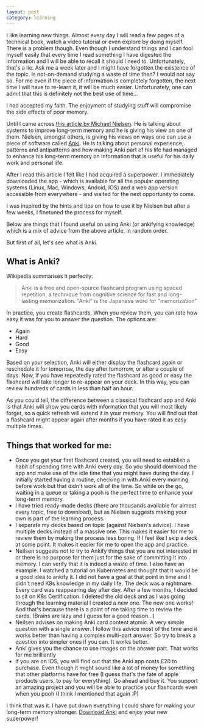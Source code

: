 ```yaml
---
layout: post
category: learning
---
```



I like learning new things. Almost every day I will read a few pages of a technical book, watch a video tutorial or even explore by doing myself. There is a problem though. Even though I understand things and I can fool myself easily that every time I read something I have digested the information and I will be able to recall it should I need to. Unfortunately, that's a lie.
Ask me a week later and I might have forgotten the existence of the topic. Is not-on-demand studying a waste of time then? I would not say so. For me even if the piece of information is completely forgotten, the next time I will have to re-learn it, it will be much easier. Unfortunately, one can admit that this is definitely not the best use of time...

I had accepted my faith. The enjoyment of studying stuff will compromise the side effects of poor memory. 

Until I came across [this article by Michael Nielsen](http://augmentingcognition.com/ltm.html). He is talking about systems to improve long-term memory and he is giving his view on one of them. Nielsen, amongst others, is giving his views on ways one can use a piece of software called [Anki](https://apps.ankiweb.net/index.html). He is talking about personal experience, patterns and antipatterns and how making Anki part of his life had managed to enhance his long-term memory on information that is useful for his daily work and personal life.

After I read this article I felt like I had acquired a superpower. I immediately downloaded the app - which is available for all the popular operating systems (Linux, Mac, Windows, Andoid, IOS) and a web app version accessible from everywhere - and waited for the next opportunity to come.

I was inspired by the hints and tips on how to use it by Nielsen but after a few weeks, I finetuned the process for myself. 

Below are things that I found useful on using Anki (or ankifying knowledge) which is a mix of advice from the above article, in random order. 

But first of all, let's see what is Anki.

## What is Anki?
Wikipedia summarises it perfectly:
> Anki is a free and open-source flashcard program using spaced repetition, a technique from cognitive science for fast and long-lasting memorization. "Anki" is the Japanese word for "memorization"

In practice, you create flashcards. When you review them, you can rate how easy it was for you to answer the question. The options are:
* Again
* Hard
* Good
* Easy

Based on your selection, Anki will either display the flashcard again or reschedule it for tomorrow, the day after tomorrow, or after a couple of days. Now, if you have repeatedly rated the flashcard as good or easy the flashcard will take longer to re-appear on your deck. In this way, you can review hundreds of cards in less than half an hour. 

As you could tell, the difference between a classical flashcard app and Anki is that Anki will show you cards with information that you will most likely forget, so a quick refresh will extend it in your memory. You will find out that a flashcard might appear again after months if you have rated it as easy multiple times.


## Things that worked for me:
* Once you get your first flashcard created, you will need to establish a habit of spending time with Anki every day. So you should download the app and make use of the idle time that you might have during the day. I initially started having a routine, checking in with Anki every morning before work but that didn't work all of the time. So while on the go, waiting in a queue or taking a pooh is the perfect time to enhance your long-term memory. 
* I have tried ready-made decks (there are thousands available for almost every topic, free to download), but as Nielsen suggests making your own is part of the learning process.
* I separate my decks based on topic (against Nielsen's advice). I have multiple decks instead of a massive one. This makes it easier for me to review them by making the process less boring. If I feel like I skip a deck at some point. It makes it easier for me to open the app and practice.
* Neilsen suggests not to try to Ankify things that you are not interested in or there is no purpose for them just for the sake of committing it into memory. I can verify that it is indeed a waste of time. I also have an example. I watched a tutorial on Kubernetes and thought that it would be a good idea to ankify it. I did not have a goal at that point in time and I didn't need K8s knowledge in my daily life. The deck was a nightmare. Every card was reappearing day after day. After a few months, I decided to sit on K8s Certification. I deleted the old deck and as I was going through the learning material I created a new one. The new one works! And that's because there is a point of me taking time to review the cards. (Brains are lazy and I guess for a good reason...)
* Neilsen advises on making Anki card content atomic. A very simple question with a single answer. I follow this advice most of the time and it works better than having a complex multi-part answer. So try to break a question into simpler ones if you can. It works better.
* Anki gives you the chance to use images on the answer part. That works for me brilliantly
* if you are on IOS, you will find out that the Anki app costs £20 to purchase. Even though it might sound like a lot of money for something that other platforms have for free (I guess that's the fate of apple products users, to pay for everything). Go ahead and buy it. You support an amazing project and you will be able to practice your flashcards even when you pooh (I think I mentioned that again :P) 

I think that was it. I have put down everything I could share for making your long-term memory stronger.
[Download Anki](https://apps.ankiweb.net/index.html) and enjoy your new superpower!
